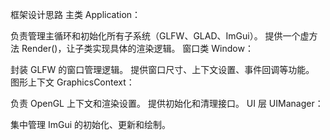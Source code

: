 框架设计思路
主类 Application：

负责管理主循环和初始化所有子系统（GLFW、GLAD、ImGui）。
提供一个虚方法 Render()，让子类实现具体的渲染逻辑。
窗口类 Window：

封装 GLFW 的窗口管理逻辑。
提供窗口尺寸、上下文设置、事件回调等功能。
图形上下文 GraphicsContext：

负责 OpenGL 上下文和渲染设置。
提供初始化和清理接口。
UI 层 UIManager：

集中管理 ImGui 的初始化、更新和绘制。